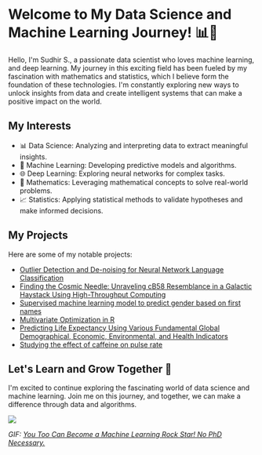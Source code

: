# Welcome to My Data Science and Machine Learning Journey! 📊🧠

Hello, I'm Sudhir S., a passionate data scientist who loves machine learning, and deep learning. My journey in this exciting field has been fueled by my fascination with mathematics and statistics, which I believe form the foundation of these technologies. I'm constantly exploring new ways to unlock insights from data and create intelligent systems that can make a positive impact on the world.

## My Interests

- 📊 Data Science: Analyzing and interpreting data to extract meaningful insights.
- 🤖 Machine Learning: Developing predictive models and algorithms.
- 🌐 Deep Learning: Exploring neural networks for complex tasks.
- 🧮 Mathematics: Leveraging mathematical concepts to solve real-world problems.
- 📈 Statistics: Applying statistical methods to validate hypotheses and make informed decisions.


## My Projects

Here are some of my notable projects:

- [Outlier Detection and De-noising for Neural Network Language Classification](https://github.com/Stochastic1017/Speech-Enhancement_De-Noising)
- [Finding the Cosmic Needle: Unraveling cB58 Resemblance in a Galactic Haystack Using High-Throughput Computing](https://github.com/Stochastic1017/Identifying-cB58-Lyman-Break-Twins)
- [Supervised machine learning model to predict gender based on first names](https://github.com/Stochastic1017/Predicting-Gender)
- [Multivariate Optimization in R](https://github.com/Stochastic1017/Multivariate-optimization-in-R)
- [Predicting Life Expectancy Using Various Fundamental Global Demographical, Economic, Environmental, and Health Indicators](https://github.com/Stochastic1017/Predicting-Life-Expectancy)
- [Studying the effect of caffeine on pulse rate](https://github.com/Stochastic1017/Caffeine-effect-on-pulse-rate)

## Let's Learn and Grow Together 🌱

I'm excited to continue exploring the fascinating world of data science and machine learning. Join me on this journey, and together, we can make a difference through data and algorithms.

![](https://media.wired.com/photos/5941ebf7e9030c15ddbcd8c2/master/w_2240,c_limit/1CFAeP1I6qiU-ZMb-O4xyOA.gif)

*GIF: [You Too Can Become a Machine Learning Rock Star! No PhD Necessary.](https://www.wired.com/2016/09/you-too-can-become-a-machine-learning-rock-star-no-phd-necessary/)*
